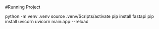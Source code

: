 #Running Project

python -m venv .venv
source .venv/Scripts/activate
pip install fastapi
pip install uvicorn
uvicorn main:app --reload

